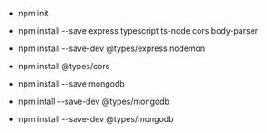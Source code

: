  - npm init
 - npm install --save express typescript ts-node cors body-parser
 - npm install --save-dev @types/express nodemon

 - npm install @types/cors
 - npm install --save mongodb
 - npm intall --save-dev @types/mongodb
 - npm install --save-dev @types/mongodb